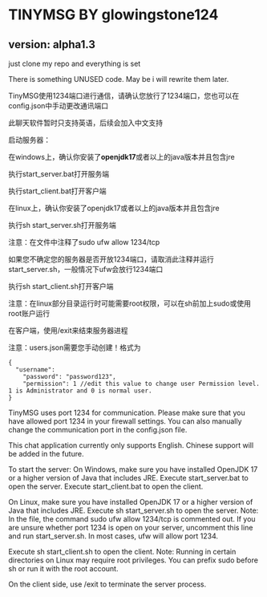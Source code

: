 # TINYMSG BY glowingstone124
## version: alpha1.3
just clone my repo and everything is set

There is something UNUSED code. May be i will rewrite them later.

TinyMSG使用1234端口进行通信，请确认您放行了1234端口，您也可以在config.json中手动更改通讯端口

此聊天软件暂时只支持英语，后续会加入中文支持

启动服务器：

在windows上，确认你安装了**openjdk17**或者以上的java版本并且包含jre

执行start_server.bat打开服务端

执行start_client.bat打开客户端

在linux上，确认你安装了openjdk17或者以上的java版本并且包含jre

执行sh start_server.sh打开服务端

注意：在文件中注释了sudo ufw allow 1234/tcp

如果您不确定您的服务器是否开放1234端口，请取消此注释并运行start_server.sh，一般情况下ufw会放行1234端口

执行sh start_client.sh打开客户端

注意：在linux部分目录运行时可能需要root权限，可以在sh前加上sudo或使用root账户运行

在客户端，使用/exit来结束服务器进程

注意：users.json需要您手动创建！格式为
```
{
  "username":
    "password": "password123",
    "permission": 1 //edit this value to change user Permission level. 1 is Administrator and 0 is normal user.
}
```

TinyMSG uses port 1234 for communication. Please make sure that you have allowed port 1234 in your firewall settings. You can also manually change the communication port in the config.json file.

This chat application currently only supports English. Chinese support will be added in the future.

To start the server:
On Windows, make sure you have installed OpenJDK 17 or a higher version of Java that includes JRE. Execute start_server.bat to open the server. Execute start_client.bat to open the client.

On Linux, make sure you have installed OpenJDK 17 or a higher version of Java that includes JRE. Execute sh start_server.sh to open the server.
Note: In the file, the command sudo ufw allow 1234/tcp is commented out. If you are unsure whether port 1234 is open on your server, uncomment this line and run start_server.sh. In most cases, ufw will allow port 1234.

Execute sh start_client.sh to open the client.
Note: Running in certain directories on Linux may require root privileges. You can prefix sudo before sh or run it with the root account.

On the client side, use /exit to terminate the server process.
